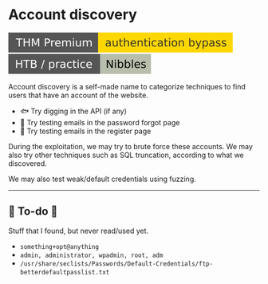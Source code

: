 # Account discovery

[![authenticationbypass](../../../_badges/thmp/authenticationbypass.svg)](https://tryhackme.com/room/authenticationbypass)
![nibbles](../../../_badges/htb-p/nibbles.svg)

<div class="row row-cols-md-2"><div>

Account discovery is a self-made name to categorize techniques to find users that have an account of the website.

* 🐟 Try digging in the API (if any)
* 👀 Try testing emails in the password forgot page
* 🙌 Try testing emails in the register page
</div><div>

During the exploitation, we may try to brute force these accounts. We may also try other techniques such as SQL truncation, according to what we discovered.

We may also test weak/default credentials using fuzzing.
</div></div>

<hr class="sep-both">

## 👻 To-do 👻

Stuff that I found, but never read/used yet.

<div class="row row-cols-lg-2"><div>

* `something+opt@anything`
* `admin, administrator, wpadmin, root, adm`
* `/usr/share/seclists/Passwords/Default-Credentials/ftp-betterdefaultpasslist.txt`
</div><div>
</div></div>
